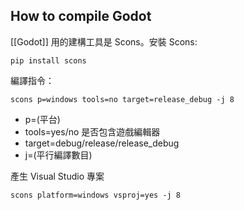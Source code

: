 ---
---

## How to compile Godot

[[Godot]] 用的建構工具是 Scons。安裝 Scons:

```
pip install scons
```

編譯指令：
```shell
scons p=windows tools=no target=release_debug -j 8
```
 - p=(平台)
 - tools=yes/no 是否包含遊戲編輯器
 - target=debug/release/release_debug
 - j=(平行編譯數目)

產生 Visual Studio 專案
```shell
scons platform=windows vsproj=yes -j 8
```
